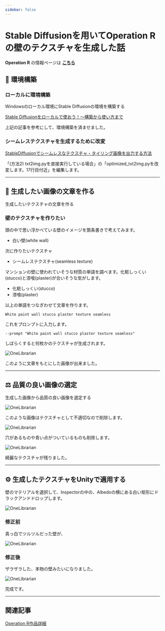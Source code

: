 ```yaml
---
sidebar: false
---
```


# Stable Diffusionを用いてOperation Rの壁のテクスチャを生成した話
**Operation R** の情報ページは [**こちら**](../works/OperationR.md) 

## 🔨 環境構築

### ローカルに環境構築
Windowsのローカル環境にStable Diffusionの環境を構築する

[Stable Diffusionをローカルで使おう！〜構築から使い方まで](https://golabo.net/stable_diffusion_make_uses/)

上記の記事を参考にして、環境構築を済ませました。

### シームレステクスチャを生成するために改変

[StableDiffusionでシームレスなテクスチャ・タイリング画像を出力する方法](https://note.com/fururu3d/n/n951dd56da65c)

「(方法2) txt2img.pyを直接実行している場合」の「optimized_txt2img.pyを改変します。17行目付近」を編集します。

---

## 📝 生成したい画像の文章を作る
生成したいテクスチャの文章を作る

### 壁のテクスチャを作りたい

頭の中で思い浮かべている壁のイメージを箇条書きで考えてみます。

- 白い壁(white wall)

次に作りたいテクスチャ

- シームレステクスチャ(seamless texture)

マンションの壁に使われていそうな材質の単語を調べます。化粧しっくい(stucco)と漆喰(plaster)が合いそうな気がします。

- 化粧しっくい(stucco)
- 漆喰(plaster)

以上の単語をつなぎわせて文章を作ります。

```
White paint wall stucco plaster texture seamless
```

これをプロンプトに入力します。

```
--prompt "White paint wall stucco plaster texture seamless"
```

しばらくすると何枚かのテクスチャが生成されます。

![OneLibrarian](../.vuepress/public/imgs/articles/OperationR-StableDiffusion/1.png)

このように文章をもとにした画像が出来ました。

---

## ⚖️ 品質の良い画像の選定
生成した画像から品質の良い画像を選定する

![OneLibrarian](../.vuepress/public/imgs/articles/OperationR-StableDiffusion/2.png)

このような画像はテクスチャとして不適切なので削除します。

![OneLibrarian](../.vuepress/public/imgs/articles/OperationR-StableDiffusion/3.png)

穴があるものや青い点がついているものも削除します。

![OneLibrarian](../.vuepress/public/imgs/articles/OperationR-StableDiffusion/4.png)

綺麗なテクスチャが残りました。

---

## ⚙️ 生成したテクスチャをUnityで適用する

壁のマテリアルを選択して、Inspectorの中の、Albedoの横にある白い矩形にドラックアンドドロップします。

![OneLibrarian](../.vuepress/public/imgs/articles/OperationR-StableDiffusion/5.png)

### 修正前
真っ白でツルツルだった壁が、

![OneLibrarian](../.vuepress/public/imgs/articles/OperationR-StableDiffusion/6.png)

### 修正後
ザラザラした、本物の壁みたいになりました。

![OneLibrarian](../.vuepress/public/imgs/articles/OperationR-StableDiffusion/7.png)

完成です。

---

## 関連記事
[Operation R作品詳細](../works/OperationR.md)